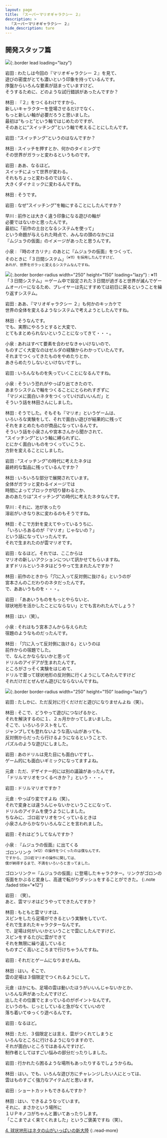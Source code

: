 ```yaml
---
layout: page
title: 『スーパーマリオギャラクシー ２』
description: >
  『スーパーマリオギャラクシー ２』
hide_description: ture
---
```


## 開発スタッフ篇

![](/interviews/jp/wii/sb4j/vol2/img/mainvisual3.jpg){:.border lead loading="lazy"}

岩田
: わたしは今回の『マリオギャラクシー ２』を見て、<br>遊びの密度がとても濃いという印象を持っているんです。<br>序盤からいろんな要素が詰まっていますけど、<br>そうするために、どのような試行錯誤があったんですか？

林田
: 『２』をつくるわけですから、<br>新しいキャラクターを登場させるだけでなく、<br>もっと新しい軸が必要だろうと思いました。<br>最初は“もっと”という軸ではじめたのですが、<br>そのあとに“スイッチング”という軸で考えることにしたんです。

岩田
: “スイッチング”というのはなんですか？

林田
: スイッチを押すとか、何かのタイミングで<br>その世界がガラッと変わるというものです。

岩田
: ああ、なるほど。<br>スイッチによって世界が変わる。<br>それもちょっと変わるのではなく、<br>大きくダイナミックに変わるんですね。

林田
: そうです。

岩田
: なぜ“スイッチング”を軸にすることにしたんですか？

早川
: 前作とは大きく違う印象になる遊びの軸が<br>必要ではないかと思ったんです。<br>最初に「前作の土台となるシステムを使って」<br>という命題が与えられた時点で、みんなの頭のなかには<br>『ムジュラの仮面』のイメージがあったと思うんです。

小泉
: 『時のオカリナ』のあとに『ムジュラの仮面』をつくって、<br>そのときに「３日間システム」<SUP>（※11）を採用したんですけど、<br>あれが、世界をガラッと変えるシステムなんですね。

![](/interviews/jp/wii/sb4j/vol2/img/photo10.jpg){:.border border-radius width="250" height="150" loading="lazy"}
: ※11「３日間システム」＝ゲーム中で設定された３日間が過ぎると世界が滅んでゲームオーバーになるため、プレイヤーは先にすすめては初日に戻るということを繰り返すシステム。

岩田
: ああ、『マリオギャラクシー ２』も何かのキッカケで<br>世界の全体を変えるようなシステムで考えようとしたんですね。

林田
: そうなんです。<br>でも、実際にやろうとすると大変で、<br>とてもまとめられないということになってきて・・・。

小泉
: あれはすべて要素を合わせなきゃいけないので、<br>ものすごく大変なのはゼルダの経験からわかっていたんです。<br>それまでつくってきたものをやめたりとか、<br>あきらめたりしないといけないですし。

岩田
: いろんなものを失っていくことになるんですね。

小泉
: そういう恐れがやっぱり出てきたので、<br>あまりシステムで軸をつくることにとらわれすぎずに<br>「マジメに面白いネタをつくっていけばいいんだ」と<br>そういう話を林田さんにしました。

林田
: そうでした。そもそも『マリオ』というゲームは、<br>いろいろな実験をして、それで面白い遊びが結果的に残って<br>それをまとめたものが商品になっているんです。<br>そういう話を小泉さんや宮本さんから聞かされて、<br>“スイッチング”という軸に縛られずに、<br>とにかく面白いものをつくっていこうと、<br>方針を変えることにしました。

岩田
: “スイッチング”の時代に考えたネタは<br>最終的な製品に残っているんですか？

林田
: いろいろな部分で展開されています。<br>全体がガラッと変わるイメージでは<br>時間によってブロックが切り替わるとか、<br>あのあたりは“スイッチング”の時代に考えたネタなんです。

早川
: それに、池が氷ったり<br>溶岩がいきなり氷に変わるのもそうですね。

林田
: そこで方針を変えてやっているうちに、<br>「いろいろあるのが『マリオ』じゃないの？」<br>という話になっていったんです。<br>それで生まれたのが雲マリオです。

岩田
: なるほど。それでは、ここからは<br>マリオの新しいアクションについて訊かせてもらいますね。<br>まずドリルというネタはどうやって生まれたんですか？

林田
: 前作のときから「穴に入って反対側に抜ける」というのが<br>宮本さんのこだわりのネタだったんです。<br>で、ああいうものを・・・。

岩田
: 「ああいうものをもっとやらないと、<br>球状地形を活かしたことにならない」とでも言われたんでしょう？

林田
: はい（笑）。

小泉
: それはもう宮本さんから与えられた<br>宿題のようなものだったんです。

林田
: 「穴に入って反対側に抜ける」というのは<br>前作からの宿題でした。<br>で、なんとかならないかと思って<br>ドリルのアイデアが生まれたんです。<br>ところがさっそく実験をはじめて、<br>ドリルで潜って球状地形の反対側に行くようにしてみたんですけど<br>それだけだとぜんぜん遊びにならないんですね。

![](/interviews/jp/wii/sb4j/vol2/img/photo11.jpg){:.border border-radius width="250" height="150" loading="lazy"}

岩田
: たしかに、ただ反対に行くだけだと遊びになりませんよね（笑）。

林田
: そこで、どうやって遊びにつなげるかと、<br>それを解決するのに１、２ヵ月かかってしまいました。<br>そこで、いろいろテストをして、<br>ジャンプしても登れないような高い山があっても、<br>反対側からだったら行けるようになるということで、<br>パズルのような遊びにしました。

岩田
: あのドリルは見た目にも面白いですし、<br>ゲーム的にも面白いギミックになってますよね。

元倉
: ただ、デザイナー的には別の議論があったんです。<br>「ドリルマリオをつくるべきか？」という・・・。

岩田
: ドリルマリオですか？

元倉
: やっぱり変ですよね（笑）。<br>それで変身とは違うんじゃないかということになって、<br>ドリルのアイテムを使うようにしました。<br>ちなみに、ゴロ岩マリオをつくっているときは<br>小泉さんからかなりいろんなことを言われました。

岩田
: それはどうしてなんですか？

小泉
: 『ムジュラの仮面』に出てくる<br>ゴロンリンク<SUP>（※12）の操作をつくったのは僕なんです。<br>ですから、ゴロ岩マリオの操作に関しては、<br>僕が納得するまで、不満をいろいろと言ってました。

ゴロンリンク＝『ムジュラの仮面』に登場したキャラクター。リンクがゴロンの仮面をかぶると変身し、高速で転がりダッシュをすることができた。
{:.note .faded title="※12"}

岩田
: （笑）。<br>あと、雲マリオはどうやってできたんですか？

林田
: もともと雲マリオは、<br>スピンをしたら足場ができるという実験をしていて、<br>それで生まれたキャラクターなんです。<br>で、足場は何がいいかということで雲にしたんですけど、<br>スピンをするたびに雲ができて<br>それを無限に繰り返していると<br>ものすごく高いところまで行けちゃうんですね。

岩田
: それだとゲームになりませんね。

林田
: はい。そこで、<br>雲の足場は３個限定でつくれるようにして。

元倉
: ほかにも、足場の雲は動いたほうがいいんじゃないかとか、<br>いろんな声があったんですけど、<br>出したその位置でとまっているのがポイントなんです。<br>というのも、じっとしていると急がなくていいので<br>落ち着いてゆっくり遊べるんです。

岩田
: なるほど。

林田
: ただ、３個限定とは言え、雲がつくれてしまうと<br>いろんなところに行けるようになりますので、<br>それが面白いところではあるんですけど、<br>制作者としてはすごい悩みの部分だったりしました。

岩田
: 行かれたら困るような場所もあったりするでしょうからね。

林田
: はい。でも、いろんな遊び方にチャレンジしたい人にとっては、<br>雲はものすごく強力なアイテムだと思います。

岩田
: ショートカットもできるんですか？

林田
: はい、できるようなっています。<br>それに、まさかという場所に<br>１ＵＰキノコがちゃんと置いてあったりします。<br>「ここまでよく来てくれました」というご褒美ですね（笑）。

[4. 球状地形はネタの山がいっぱいの新大陸](4.md)
{:.read-more}


